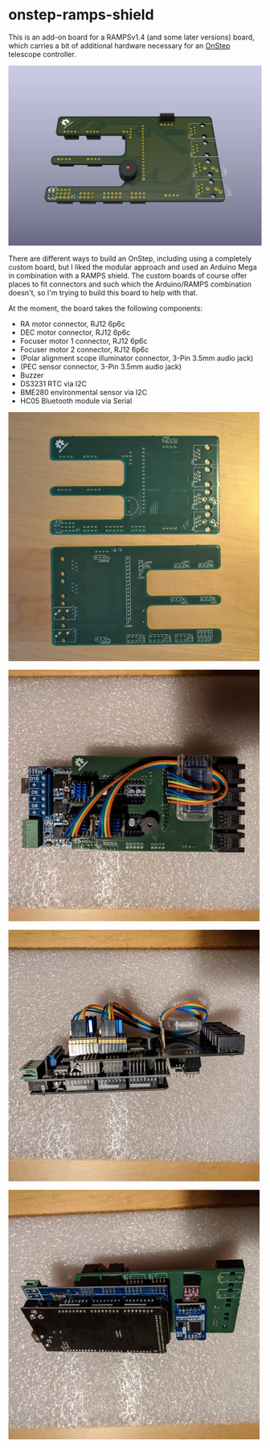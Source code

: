 # onstep-ramps-shield

This is an add-on board for a RAMPSv1.4 (and some later versions) board, which
carries a bit of additional hardware necessary for an
[OnStep](https://github.com/hjd1964/OnStep)
telescope controller.

![screenshot](./img/screenshot.webp)

There are different ways to build an OnStep, including using a completely custom
board, but I liked the modular approach and used an Arduino Mega in combination
with a RAMPS shield. The custom boards of course offer places to fit connectors
and such which the Arduino/RAMPS combination doesn't, so I'm trying to build
this board to help with that.

At the moment, the board takes the following components:
- RA motor connector, RJ12 6p6c
- DEC motor connector, RJ12 6p6c
- Focuser motor 1 connector, RJ12 6p6c
- Focuser motor 2 connector, RJ12 6p6c
- (Polar alignment scope illuminator connector, 3-Pin 3.5mm audio jack)
- (PEC sensor connector, 3-Pin 3.5mm audio jack)
- Buzzer
- DS3231 RTC via I2C
- BME280 environmental sensor via I2C
- HC05 Bluetooth module via Serial

![overview](./img/overview.webp)

![top_1_0_5](./img/top_1_0_5.webp)

![side_1_0_5](./img/side_1_0_5.webp)

![bottom_1_0_5](./img/bottom_1_0_5.webp)

